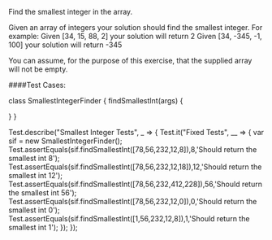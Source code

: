 Find the smallest integer in the array.

Given an array of integers your solution should find the smallest integer. For example:
Given [34, 15, 88, 2] your solution will return 2
Given [34, -345, -1, 100] your solution will return -345

You can assume, for the purpose of this exercise, that the supplied array will not be empty.

####Test Cases:

class SmallestIntegerFinder {
  findSmallestInt(args) {
    
  }
}

Test.describe("Smallest Integer Tests", _ => {
  Test.it("Fixed Tests", __ => {
    var sif = new SmallestIntegerFinder();
    Test.assertEquals(sif.findSmallestInt([78,56,232,12,8]),8,'Should return the smallest int 8');
    Test.assertEquals(sif.findSmallestInt([78,56,232,12,18]),12,'Should return the smallest int 12');
    Test.assertEquals(sif.findSmallestInt([78,56,232,412,228]),56,'Should return the smallest int 56');
    Test.assertEquals(sif.findSmallestInt([78,56,232,12,0]),0,'Should return the smallest int 0');
    Test.assertEquals(sif.findSmallestInt([1,56,232,12,8]),1,'Should return the smallest int 1');
  });
});  
